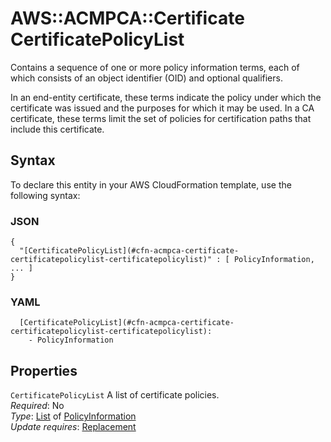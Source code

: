 # AWS::ACMPCA::Certificate CertificatePolicyList<a name="aws-properties-acmpca-certificate-certificatepolicylist"></a>

Contains a sequence of one or more policy information terms, each of which consists of an object identifier \(OID\) and optional qualifiers\.

In an end\-entity certificate, these terms indicate the policy under which the certificate was issued and the purposes for which it may be used\. In a CA certificate, these terms limit the set of policies for certification paths that include this certificate\.

## Syntax<a name="aws-properties-acmpca-certificate-certificatepolicylist-syntax"></a>

To declare this entity in your AWS CloudFormation template, use the following syntax:

### JSON<a name="aws-properties-acmpca-certificate-certificatepolicylist-syntax.json"></a>

```
{
  "[CertificatePolicyList](#cfn-acmpca-certificate-certificatepolicylist-certificatepolicylist)" : [ PolicyInformation, ... ]
}
```

### YAML<a name="aws-properties-acmpca-certificate-certificatepolicylist-syntax.yaml"></a>

```
  [CertificatePolicyList](#cfn-acmpca-certificate-certificatepolicylist-certificatepolicylist): 
    - PolicyInformation
```

## Properties<a name="aws-properties-acmpca-certificate-certificatepolicylist-properties"></a>

`CertificatePolicyList`  <a name="cfn-acmpca-certificate-certificatepolicylist-certificatepolicylist"></a>
A list of certificate policies\.  
*Required*: No  
*Type*: [List](#aws-properties-acmpca-certificate-certificatepolicylist) of [PolicyInformation](aws-properties-acmpca-certificate-policyinformation.md)  
*Update requires*: [Replacement](https://docs.aws.amazon.com/AWSCloudFormation/latest/UserGuide/using-cfn-updating-stacks-update-behaviors.html#update-replacement)